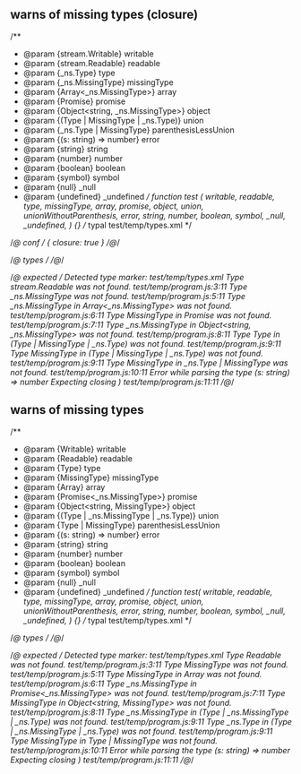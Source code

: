 ## warns of missing types (closure)
/**
 * @param {stream.Writable} writable
 * @param {stream.Readable} readable
 * @param {_ns.Type} type
 * @param {_ns.MissingType} missingType
 * @param {Array<_ns.MissingType>} array
 * @param {Promise<MissingType>} promise
 * @param {Object<string, _ns.MissingType>} object
 * @param {(Type | MissingType | _ns.Type)} union
 * @param {_ns.Type | MissingType} parenthesisLessUnion
 * @param {(s: string) => number} error
 * @param {string} string
 * @param {number} number
 * @param {boolean} boolean
 * @param {symbol} symbol
 * @param {null} _null
 * @param {undefined} _undefined
 */
function test (
  writable, readable,
  type, missingType,
  array, promise, object, union, unionWithoutParenthesis,
  error,
  string, number, boolean, symbol, _null, _undefined,
) {}
/* typal test/temp/types.xml */


/*@ conf */
{ closure: true }
/*@*/

/*@ types */
<types namespace="_ns">
  <import from="stream" name="Writable" />
  <type name="Type"></type>
</types>
/*@*/

/*@ expected */
Detected type marker: test/temp/types.xml
Type stream.Readable was not found.
test/temp/program.js:3:11
Type _ns.MissingType was not found.
test/temp/program.js:5:11
Type _ns.MissingType in Array<_ns.MissingType> was not found.
test/temp/program.js:6:11
Type MissingType in Promise<MissingType> was not found.
test/temp/program.js:7:11
Type _ns.MissingType in Object<string, _ns.MissingType> was not found.
test/temp/program.js:8:11
Type Type in (Type | MissingType | _ns.Type) was not found.
test/temp/program.js:9:11
Type MissingType in (Type | MissingType | _ns.Type) was not found.
test/temp/program.js:9:11
Type MissingType in _ns.Type | MissingType was not found.
test/temp/program.js:10:11
Error while parsing the type (s: string) => number
Expecting closing )
test/temp/program.js:11:11
/*@*/

## warns of missing types
/**
 * @param {Writable} writable
 * @param {Readable} readable
 * @param {Type} type
 * @param {MissingType} missingType
 * @param {Array<MissingType>} array
 * @param {Promise<_ns.MissingType>} promise
 * @param {Object<string, MissingType>} object
 * @param {(Type | _ns.MissingType | _ns.Type)} union
 * @param {Type | MissingType} parenthesisLessUnion
 * @param {(s: string) => number} error
 * @param {string} string
 * @param {number} number
 * @param {boolean} boolean
 * @param {symbol} symbol
 * @param {null} _null
 * @param {undefined} _undefined
 */
function test(
  writable, readable,
  type, missingType,
  array, promise, object, union, unionWithoutParenthesis,
  error,
  string, number, boolean, symbol, _null, _undefined,
) {}
/* typal test/temp/types.xml */


/*@ types */
<types namespace="_ns">
  <import from="stream" name="Writable" />
  <type name="Type"></type>
</types>
/*@*/

/*@ expected */
Detected type marker: test/temp/types.xml
Type Readable was not found.
test/temp/program.js:3:11
Type MissingType was not found.
test/temp/program.js:5:11
Type MissingType in Array<MissingType> was not found.
test/temp/program.js:6:11
Type _ns.MissingType in Promise<_ns.MissingType> was not found.
test/temp/program.js:7:11
Type MissingType in Object<string, MissingType> was not found.
test/temp/program.js:8:11
Type _ns.MissingType in (Type | _ns.MissingType | _ns.Type) was not found.
test/temp/program.js:9:11
Type _ns.Type in (Type | _ns.MissingType | _ns.Type) was not found.
test/temp/program.js:9:11
Type MissingType in Type | MissingType was not found.
test/temp/program.js:10:11
Error while parsing the type (s: string) => number
Expecting closing )
test/temp/program.js:11:11
/*@*/